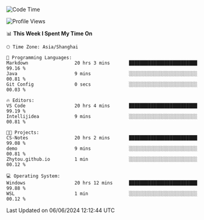 <!--START_SECTION:waka-->
![Code Time](http://img.shields.io/badge/Code%20Time-1%2C752%20hrs%2050%20mins-blue)

![Profile Views](http://img.shields.io/badge/Profile%20Views-3-blue)

📊 **This Week I Spent My Time On** 

```text
🕑︎ Time Zone: Asia/Shanghai

💬 Programming Languages: 
Markdown                 20 hrs 3 mins       █████████████████████████   99.16 % 
Java                     9 mins              ░░░░░░░░░░░░░░░░░░░░░░░░░   00.81 % 
Git Config               0 secs              ░░░░░░░░░░░░░░░░░░░░░░░░░   00.03 % 

🔥 Editors: 
VS Code                  20 hrs 4 mins       █████████████████████████   99.19 % 
Intellijidea             9 mins              ░░░░░░░░░░░░░░░░░░░░░░░░░   00.81 % 

🐱‍💻 Projects: 
CS-Notes                 20 hrs 2 mins       █████████████████████████   99.08 % 
demo                     9 mins              ░░░░░░░░░░░░░░░░░░░░░░░░░   00.81 % 
Zhytou.github.io         1 min               ░░░░░░░░░░░░░░░░░░░░░░░░░   00.12 % 

💻 Operating System: 
Windows                  20 hrs 12 mins      █████████████████████████   99.88 % 
WSL                      1 min               ░░░░░░░░░░░░░░░░░░░░░░░░░   00.12 % 
```


 Last Updated on 06/06/2024 12:12:44 UTC
<!--END_SECTION:waka-->